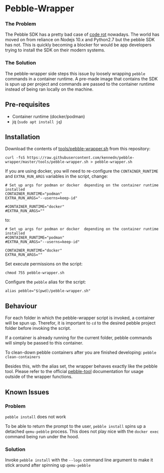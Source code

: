 # Pebble-Wrapper

### The Problem

The Pebble SDK has a pretty bad case of [code rot](https://en.wikipedia.org/wiki/Software_rot) nowadays. The world has moved on from reliance on Nodejs 10.x and Python2.7 but the pebble SDK has not. This is quickly becoming a blocker for would be app developers trying to install the SDK on their modern systems.

### The Solution

The pebble-wrapper side steps this issue by loosely wrapping `pebble` commands in a container runtime. A pre-made image that contains the SDK is spun up per project and commands are passed to the container runtime instead of being ran locally on the machine.

## Pre-requisites  

- Container runtime (docker/podman)
- jq (`sudo apt install jq`)

## Installation

Download the contents of [tools/pebble-wrapper.sh](https://raw.githubusercontent.com/kennedn/pebble-wrapper/master/tools/pebble-wrapper.sh) from this repository:
```shell
curl -fsS https://raw.githubusercontent.com/kennedn/pebble-wrapper/master/tools/pebble-wrapper.sh > pebble-wrapper.sh
```

If you are using docker, you will need to re-configure the `CONTAINER_RUNTIME` and `EXTRA_RUN_ARGS` variables in the script, change:
```shell
# Set up args for podman or docker  depending on the container runtime installed
CONTAINER_RUNTIME="podman"
EXTRA_RUN_ARGS="--userns=keep-id"

#CONTAINER_RUNTIME="docker"
#EXTRA_RUN_ARGS=""
```
to:
```shell
# Set up args for podman or docker  depending on the container runtime installed
#CONTAINER_RUNTIME="podman"
#EXTRA_RUN_ARGS="--userns=keep-id"

CONTAINER_RUNTIME="docker"
EXTRA_RUN_ARGS=""
```

Set execute permissions on the script:
```shell
chmod 755 pebble-wrapper.sh
```

Configure the `pebble` alias for the script:
```shell
alias pebble="$(pwd)/pebble-wrapper.sh"
```


## Behaviour

For each folder in which the pebble-wrapper script is invoked, a container will be spun up. Therefor, it is important to `cd` to the desired pebble project folder before invoking the script.

If a container is already running for the current folder, pebble commands will simply be passed to this container.

To clean-down pebble containers after you are finished developing:
`pebble clean-containers`

Besides this, with the alias set, the wrapper behaves exactly like the pebble tool. Please refer to the official [pebble-tool](https://developer.rebble.io/developer.pebble.com/guides/tools-and-resources/pebble-tool/index.html) documentation for usage outside of the wrapper functions.


## Known Issues

### Problem
`pebble install` does not work

To be able to return the prompt to the user, `pebble install` spins up a detached `qemu-pebble` process. This does not play nice with the `docker exec` command being run under the hood.

### Solution
Invoke `pebble install` with the `--logs` command line argument to make it stick around after spinning up `qemu-pebble`